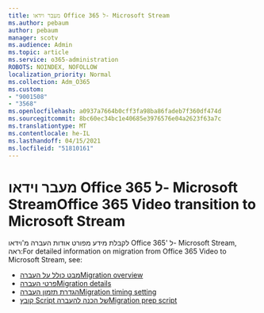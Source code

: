 ```yaml
---
title: מעבר וידאו Office 365 ל- Microsoft Stream
ms.author: pebaum
author: pebaum
manager: scotv
ms.audience: Admin
ms.topic: article
ms.service: o365-administration
ROBOTS: NOINDEX, NOFOLLOW
localization_priority: Normal
ms.collection: Adm_O365
ms.custom:
- "9001508"
- "3568"
ms.openlocfilehash: a0937a7664b0cff3fa98ba86fadeb7f360df474d
ms.sourcegitcommit: 8bc60ec34bc1e40685e3976576e04a2623f63a7c
ms.translationtype: MT
ms.contentlocale: he-IL
ms.lasthandoff: 04/15/2021
ms.locfileid: "51810161"
---
```

# <a name="office-365-video-transition-to-microsoft-stream"></a><span data-ttu-id="1c16f-102">מעבר וידאו Office 365 ל- Microsoft Stream</span><span class="sxs-lookup"><span data-stu-id="1c16f-102">Office 365 Video transition to Microsoft Stream</span></span>

<span data-ttu-id="1c16f-103">לקבלת מידע מפורט אודות העברה מ'וידאו Office 365' ל- Microsoft Stream, ראה:</span><span class="sxs-lookup"><span data-stu-id="1c16f-103">For detailed information on migration from Office 365 Video to Microsoft Stream, see:</span></span>

- [<span data-ttu-id="1c16f-104">מבט כולל על העברה</span><span class="sxs-lookup"><span data-stu-id="1c16f-104">Migration overview</span></span>](https://docs.microsoft.com/stream/migrate-from-office-365)
- [<span data-ttu-id="1c16f-105">פרטי העברה</span><span class="sxs-lookup"><span data-stu-id="1c16f-105">Migration details</span></span>](https://docs.microsoft.com/stream/migration-experience)
- [<span data-ttu-id="1c16f-106">הגדרת תזמון העברה</span><span class="sxs-lookup"><span data-stu-id="1c16f-106">Migration timing setting</span></span>](https://docs.microsoft.com/stream/migration-o365video-timing-setting)
- [<span data-ttu-id="1c16f-107">קובץ Script של הכנה להעברה</span><span class="sxs-lookup"><span data-stu-id="1c16f-107">Migration prep script</span></span>](https://docs.microsoft.com/stream/migration-o365video-prep)

